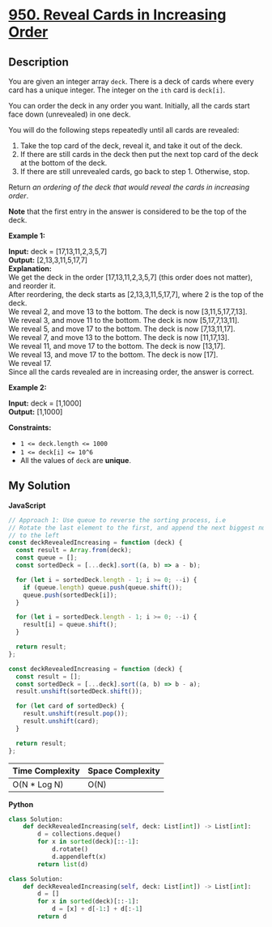 # [950. Reveal Cards in Increasing Order](https://leetcode.com/problems/reveal-cards-in-increasing-order)

## Description

You are given an integer array `deck`. There is a deck of cards where every card has a unique integer. The integer on the `ith` card is `deck[i]`.

You can order the deck in any order you want. Initially, all the cards start face down (unrevealed) in one deck.

You will do the following steps repeatedly until all cards are revealed:

1.  Take the top card of the deck, reveal it, and take it out of the deck.
2.  If there are still cards in the deck then put the next top card of the deck at the bottom of the deck.
3.  If there are still unrevealed cards, go back to step 1. Otherwise, stop.

Return _an ordering of the deck that would reveal the cards in increasing order_.

**Note** that the first entry in the answer is considered to be the top of the deck.

**Example 1:**

**Input:** deck = [17,13,11,2,3,5,7]  
**Output:** [2,13,3,11,5,17,7]  
**Explanation:**  
We get the deck in the order [17,13,11,2,3,5,7] (this order does not matter), and reorder it.  
After reordering, the deck starts as [2,13,3,11,5,17,7], where 2 is the top of the deck.  
We reveal 2, and move 13 to the bottom. The deck is now [3,11,5,17,7,13].  
We reveal 3, and move 11 to the bottom. The deck is now [5,17,7,13,11].  
We reveal 5, and move 17 to the bottom. The deck is now [7,13,11,17].  
We reveal 7, and move 13 to the bottom. The deck is now [11,17,13].  
We reveal 11, and move 17 to the bottom. The deck is now [13,17].  
We reveal 13, and move 17 to the bottom. The deck is now [17].  
We reveal 17.  
Since all the cards revealed are in increasing order, the answer is correct.

**Example 2:**

**Input:** deck = [1,1000]  
**Output:** [1,1000]

**Constraints:**

- `1 <= deck.length <= 1000`
- `1 <= deck[i] <= 10^6`
- All the values of `deck` are **unique**.

## My Solution

**JavaScript**

```js
// Approach 1: Use queue to reverse the sorting process, i.e
// Rotate the last element to the first, and append the next biggest number
// to the left
const deckRevealedIncreasing = function (deck) {
  const result = Array.from(deck);
  const queue = [];
  const sortedDeck = [...deck].sort((a, b) => a - b);

  for (let i = sortedDeck.length - 1; i >= 0; --i) {
    if (queue.length) queue.push(queue.shift());
    queue.push(sortedDeck[i]);
  }

  for (let i = sortedDeck.length - 1; i >= 0; --i) {
    result[i] = queue.shift();
  }

  return result;
};
```

```js
const deckRevealedIncreasing = function (deck) {
  const result = [];
  const sortedDeck = [...deck].sort((a, b) => b - a);
  result.unshift(sortedDeck.shift());

  for (let card of sortedDeck) {
    result.unshift(result.pop());
    result.unshift(card);
  }

  return result;
};
```

| Time Complexity | Space Complexity |
| --------------- | ---------------- |
| O(N \* Log N)   | O(N)             |

**Python**

```py
class Solution:
    def deckRevealedIncreasing(self, deck: List[int]) -> List[int]:
        d = collections.deque()
        for x in sorted(deck)[::-1]:
            d.rotate()
            d.appendleft(x)
        return list(d)
```

```py
class Solution:
    def deckRevealedIncreasing(self, deck: List[int]) -> List[int]:
        d = []
        for x in sorted(deck)[::-1]:
            d = [x] + d[-1:] + d[:-1]
        return d
```
